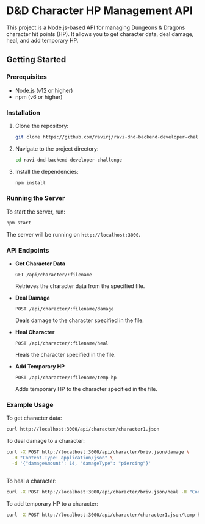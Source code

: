 # D&D Character HP Management API

This project is a Node.js-based API for managing Dungeons & Dragons character hit points (HP). It allows you to get character data, deal damage, heal, and add temporary HP.

## Getting Started

### Prerequisites

- Node.js (v12 or higher)
- npm (v6 or higher)

### Installation

1. Clone the repository:
   ```bash
   git clone https://github.com/ravirj/ravi-dnd-backend-developer-challenge.git
   ```
2. Navigate to the project directory:
   ```bash
   cd ravi-dnd-backend-developer-challenge
   ```
3. Install the dependencies:
   ```bash
   npm install
   ```

### Running the Server

To start the server, run:
```bash
npm start
```
The server will be running on `http://localhost:3000`.

### API Endpoints

- **Get Character Data**
  ```http
  GET /api/character/:filename
  ```
  Retrieves the character data from the specified file.

- **Deal Damage**
  ```http
  POST /api/character/:filename/damage
  ```
  Deals damage to the character specified in the file.

- **Heal Character**
  ```http
  POST /api/character/:filename/heal
  ```
  Heals the character specified in the file.

- **Add Temporary HP**
  ```http
  POST /api/character/:filename/temp-hp
  ```
  Adds temporary HP to the character specified in the file.

### Example Usage

To get character data:
```bash
curl http://localhost:3000/api/character/character1.json
```

To deal damage to a character:
```bash
curl -X POST http://localhost:3000/api/character/briv.json/damage \
  -H "Content-Type: application/json" \
  -d '{"damageAmount": 14, "damageType": "piercing"}'
  
```

To heal a character:
```bash
curl -X POST http://localhost:3000/api/character/briv.json/heal -H "Content-Type: application/json" -d '{"heal": 5}'
```

To add temporary HP to a character:
```bash
curl -X POST http://localhost:3000/api/character/character1.json/temp-hp -H "Content-Type: application/json" -d '{"amount": 8}'
```
